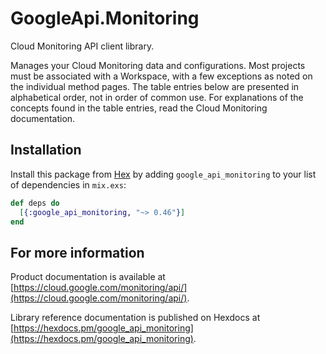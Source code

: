 # GoogleApi.Monitoring

Cloud Monitoring API client library.

Manages your Cloud Monitoring data and configurations. Most projects must be associated with a Workspace, with a few exceptions as noted on the individual method pages. The table entries below are presented in alphabetical order, not in order of common use. For explanations of the concepts found in the table entries, read the Cloud Monitoring documentation.

## Installation

Install this package from [Hex](https://hex.pm) by adding
`google_api_monitoring` to your list of dependencies in `mix.exs`:

```elixir
def deps do
  [{:google_api_monitoring, "~> 0.46"}]
end
```

## For more information

Product documentation is available at [https://cloud.google.com/monitoring/api/](https://cloud.google.com/monitoring/api/).

Library reference documentation is published on Hexdocs at
[https://hexdocs.pm/google_api_monitoring](https://hexdocs.pm/google_api_monitoring).
